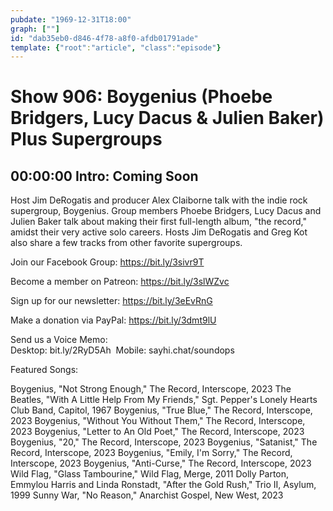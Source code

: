 ```yaml
---
pubdate: "1969-12-31T18:00"
graph: [""]
id: "dab35eb0-d846-4f78-a8f0-afdb01791ade"
template: {"root":"article", "class":"episode"}
---
```






# Show 906: Boygenius (Phoebe Bridgers, Lucy Dacus & Julien Baker) Plus Supergroups



## 00:00:00 Intro: Coming Soon

Host Jim DeRogatis and producer Alex Claiborne talk with the indie rock supergroup, Boygenius. Group members Phoebe Bridgers, Lucy Dacus and Julien Baker talk about making their first full-length album, "the record," amidst their very active solo careers. Hosts Jim DeRogatis and Greg Kot also share a few tracks from other favorite supergroups.



Join our Facebook Group: https://bit.ly/3sivr9T

Become a member on Patreon: https://bit.ly/3slWZvc

Sign up for our newsletter: https://bit.ly/3eEvRnG

Make a donation via PayPal: https://bit.ly/3dmt9lU

Send us a Voice Memo: Desktop: bit.ly/2RyD5Ah  Mobile: sayhi.chat/soundops



Featured Songs:

Boygenius, "Not Strong Enough," The Record, Interscope, 2023
The Beatles, "With A Little Help From My Friends," Sgt. Pepper's Lonely Hearts Club Band, Capitol, 1967
Boygenius, "True Blue," The Record, Interscope, 2023
Boygenius, "Without You Without Them," The Record, Interscope, 2023
Boygenius, "Letter to An Old Poet," The Record, Interscope, 2023
Boygenius, "20," The Record, Interscope, 2023
Boygenius, "Satanist," The Record, Interscope, 2023
Boygenius, "Emily, I'm Sorry," The Record, Interscope, 2023
Boygenius, "Anti-Curse," The Record, Interscope, 2023
Wild Flag, "Glass Tambourine," Wild Flag, Merge, 2011
Dolly Parton, Emmylou Harris and Linda Ronstadt, "After the Gold Rush," Trio II, Asylum, 1999
Sunny War, "No Reason," Anarchist Gospel, New West, 2023